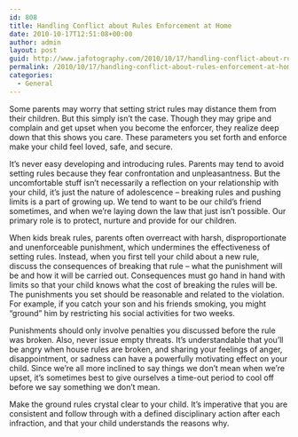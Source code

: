 ```yaml
---
id: 808
title: Handling Conflict about Rules Enforcement at Home
date: 2010-10-17T12:51:08+00:00
author: admin
layout: post
guid: http://www.jafotography.com/2010/10/17/handling-conflict-about-rules-enforcement-at-home/
permalink: /2010/10/17/handling-conflict-about-rules-enforcement-at-home/
categories:
  - General
---
```

Some parents may worry that setting strict rules may distance them from their children. But this simply isn&#8217;t the case. Though they may gripe and complain and get upset when you become the enforcer, they realize deep down that this shows you care. These parameters you set forth and enforce make your child feel loved, safe, and secure. 

It&#8217;s never easy developing and introducing rules. Parents may tend to avoid setting rules because they fear confrontation and unpleasantness. But the uncomfortable stuff isn&#8217;t necessarily a reflection on your relationship with your child, it&#8217;s just the nature of adolescence &#8211; breaking rules and pushing limits is a part of growing up. We tend to want to be our child&#8217;s friend sometimes, and when we&#8217;re laying down the law that just isn&#8217;t possible. Our primary role is to protect, nurture and provide for our children. 

When kids break rules, parents often overreact with harsh, disproportionate and unenforceable punishment, which undermines the effectiveness of setting rules. Instead, when you first tell your child about a new rule, discuss the consequences of breaking that rule &#8211; what the punishment will be and how it will be carried out. Consequences must go hand in hand with limits so that your child knows what the cost of breaking the rules will be. The punishments you set should be reasonable and related to the violation. For example, if you catch your son and his friends smoking, you might &#8220;ground&#8221; him by restricting his social activities for two weeks. 

Punishments should only involve penalties you discussed before the rule was broken. Also, never issue empty threats. It&#8217;s understandable that you&#8217;ll be angry when house rules are broken, and sharing your feelings of anger, disappointment, or sadness can have a powerfully motivating effect on your child. Since we&#8217;re all more inclined to say things we don&#8217;t mean when we&#8217;re upset, it&#8217;s sometimes best to give ourselves a time-out period to cool off before we say something we don&#8217;t mean. 

Make the ground rules crystal clear to your child. It&#8217;s imperative that you are consistent and follow through with a defined disciplinary action after each infraction, and that your child understands the reasons why.